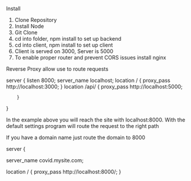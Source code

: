 Install
1. Clone Repository
2. Install Node  
3. Git Clone
4. cd into folder, npm install to set up backend
3. cd into client, npm install to set up client
4. Client is served on 3000, Server is 5000
5. To enable proper router and prevent CORS issues install nginx 

Reverse Proxy allow use to route requests

server {
        listen       8000; 
        server_name  localhost;
        location / {
       proxy_pass http://localhost:3000;
        }
        location /api/ {
           proxy_pass http://localhost:5000;

        }
}


In the example above you will reach the site with localhost:8000.
With the default settings program will route the request to the right path

If you have a domain name just route the domain to 8000

server {

  server_name covid.mysite.com;

  location / {
      proxy_pass http://localhost:8000/;
  }
